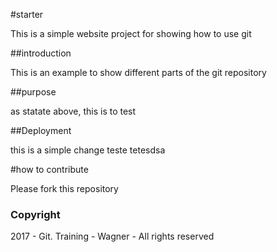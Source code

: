 #starter

This is a simple website project for showing how to use git

##introduction

This is an example to show different parts of the git repository

##purpose

as statate above, this is to test 

##Deployment

this is a simple change teste tetesdsa


#how to contribute

Please fork this repository

### Copyright

2017 - Git. Training - Wagner - All rights reserved